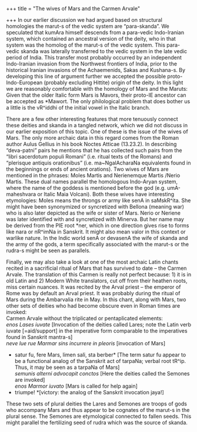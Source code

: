 +++
title = "The wives of Mars and the Carmen Arvale"

+++
In our earlier discussion we had argued based on structural homologies
the marut-s of the vedic system are “para-skanda”. We speculated that
kumAra himself descends from a para-vedic Indo-Iranian system, which
contained an ancestral version of the deity, who in that system was the
homolog of the marut-s of the vedic system. This para-vedic skanda was
laterally transferred to the vedic system in the late vedic period of
India. This transfer most probably occurred by an independent
Indo-Iranian invasion from the Northwest frontiers of India, prior to
the historical Iranian invasions of the Achaemenids, Sakas and
Kushana-s. By developing this line of argument further we accepted the
possible proto-Indo-European (probably excluding Hittite) origin of the
deity. In this light we are reasonably comfortable with the homology of
Mars and the Maruts: Given that the older Italic form Mars is Mavors,
their proto-IE ancestor can be accepted as \*Mawort. The only
philological problem that does bother us a little is the vR^iddhi of the
initial vowel in the Italic branch.

There are a few other interesting features that more tenuously connect
these deities and skanda in a tangled network, which we did not discuss
in our earlier exposition of this topic. One of these is the issue of
the wives of Mars. The only more archaic data in this regard comes from
the Roman author Aulus Gellius in his book Noctes Atticae (13.23.2). In
describing “deva-patni” pairs he mentions that he has collected such
pairs from the “libri sacerdotum populi Romani” (i.e. ritual texts of
the Romans) and “plerisque antiquis orationibus” (i.e. ma\~NgalAcharaNa
equivalents found in the beginnings or ends of ancient orations). Two
wives of Mars are mentioned in the phrases: Moles Martis and Nerienemque
Martis /Nerio Martis. These dual names parallel the homologous
Indo-Aryan system, where the name of the goddess is mentioned before the
god (e.g. umA-maheshvara or Italic Maia Volcani). Both these wives have
interesting etymologies: Moles means the throngs or army like senA in
saMskR^ita. She might have been synonymized or syncretized with Bellona
(meaning war) who is also later depicted as the wife or sister of Mars.
Nerio or Neriene was later identified with and syncretized with Minerva.
But her name may be derived from the PIE root \*ner, which in one
direction gives rise to forms like nara or nR^imNa in Sanskrit. It might
also mean valor in this context or warlike nature. In the Indic world
senA or devasenA the wife of skanda and the army of the gods, a term
specifically associated with the marut-s or the rudra-s might be seen as
parallels.

Finally, we may also take a look at one of the most archaic Latin chants
recited in a sacrificial ritual of Mars that has survived to date – the
Carmen Arvale. The translation of this Carmen is really not perfect
because: 1) it is in old Latin and 2) Modern White translators, cut off
from their heathen roots, miss certain nuances. It was recited by the
Arval priest – the emperor of Rome was by default an Arval priest. It
was probably during the ritual of Mars during the Ambarvalia rite in
May. In this chant, along with Mars, two other sets of deities who had
become obscure even in Roman times are invoked:  
Carmen Arvale without the triplicated or pentaplicated elements:  
*enos Lases iuvate* \[Invocation of the deities called Lares; note the
Latin verb iuvate \[=aid/support\] in the imperative form comparable to
the imperatives found in Sanskrit mantra-s\]  
*neve lue rue Marmar sins incurrere in pleoris* \[invocation of Mars\]  
* satur fu, fere Mars, limen sali, sta berber* \[The term satur fu
appear to be a functional analog of the Sanskrit act of tarpaNa; verbal
root tR^ip. Thus, it may be seen as a tarpaNa of Mars\]  
*semunis alterni advocapit conctos* \[Here the deities called the
Semones are invoked\]  
*enos Marmor iuvato* \[Mars is called for help again\]  
* triumpe\! *\[victory: the analog of the Sanskrit invocation jaya\!\]

These two sets of plural deities the Lares and Semones are troops of
gods who accompany Mars and thus appear to be cognates of the marut-s in
the plural sense. The Semones are etymological connected to fallen
seeds. This might parallel the fertilizing seed of rudra which was the
source of skanda.
